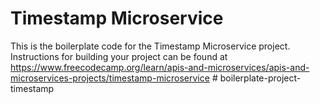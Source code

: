 # Timestamp Microservice

This is the boilerplate code for the Timestamp Microservice project. Instructions for building your project can be found at https://www.freecodecamp.org/learn/apis-and-microservices/apis-and-microservices-projects/timestamp-microservice
#   b o i l e r p l a t e - p r o j e c t - t i m e s t a m p  
 